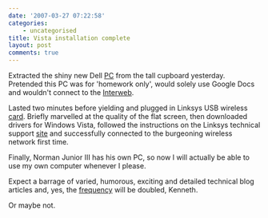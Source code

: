```yaml
---
date: '2007-03-27 07:22:58'
categories:
    - uncategorised
title: Vista installation complete
layout: post
comments: true
---
```


Extracted the shiny new Dell
[PC](http://www.nbrightside.com/blog/2007/03/09/sneak-peek-at-vista/)
from the tall cupboard yesterday. Pretended this PC was for 'homework
only', would solely use Google Docs and wouldn't connect to the
[Interweb](http://www.nbrightside.com/blog/2006/03/28/simple-things/).

Lasted two minutes before yielding and plugged in Linksys USB wireless
[card](http://www.amazon.co.uk/Linksys-WUSB54GSUK-MbpsWireless-G-Card-SpeedBooster/dp/B00065GXB4/ref=pd_bbs_sr_2/202-2514637-8721431?ie=UTF8&s=electronics&qid=1174950357&sr=8-2).
Briefly marvelled at the quality of the flat screen, then downloaded
drivers for Windows Vista, followed the instructions on the Linksys
technical support
[site](http://www-uk.linksys.com/servlet/Satellite?c=L_Content_C1&childpagename=UK/Layout&cid=1169671172872&pagename=Linksys/Common/VisitorWrapper&lid=9570243212B02)
and successfully connected to the burgeoning wireless network first
time.

Finally, Norman Junior III has his own PC, so now I will actually be
able to use my own computer whenever I please.

Expect a barrage of varied, humorous, exciting and detailed technical
blog articles and, yes, the
[frequency](http://www.nbrightside.com/blog/2005/12/20/whats-the-blogging-frequency-kenneth/)
will be doubled, Kenneth.

Or maybe not.
